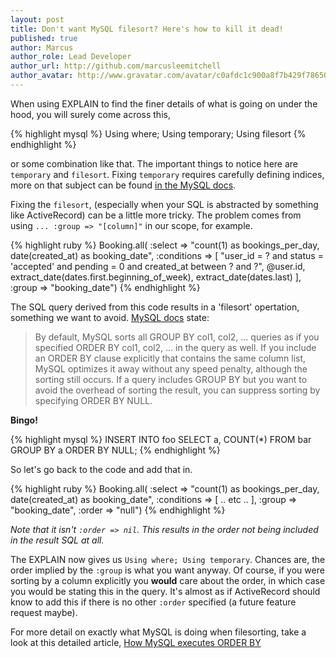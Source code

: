 ```yaml
---
layout: post
title: Don't want MySQL filesort? Here's how to kill it dead!
published: true
author: Marcus
author_role: Lead Developer
author_url: http://github.com/marcusleemitchell
author_avatar: http://www.gravatar.com/avatar/c0afdc1c900a8f7b429f786507e19758?s=36
---
```

When using EXPLAIN to find the finer details of what is going on under the hood, you will surely come across this,

{% highlight mysql %}
  Using where; Using temporary; Using filesort
{% endhighlight %}

or some combination like that. The important things to notice here are `temporary` and `filesort`.  Fixing `temporary` requires carefully defining indices, more on that subject can be found [in the MySQL docs](http://dev.mysql.com/doc/refman/5.0/en/multiple-column-indexes.html).

Fixing the `filesort`, (especially when your SQL is abstracted by something like ActiveRecord) can be a little more tricky.  The problem comes from using ` ... :group => "[column]" ` in our scope, for example.

{% highlight ruby %}
  Booking.all(
    :select => "count(1) as bookings_per_day, date(created_at) as booking_date",
    :conditions => [
      "user_id = ?
      and status = 'accepted'
      and pending = 0
      and created_at between ? and ?",
      @user.id,
      extract_date(dates.first.beginning_of_week),
      extract_date(dates.last)
    ],
    :group => "booking_date")
{% endhighlight %}

The SQL query derived from this code results in a 'filesort' opertation, something we want to avoid. [MySQL docs](http://dev.mysql.com/doc/refman/5.0/en/order-by-optimization.html) state:

> By default, MySQL sorts all GROUP BY col1, col2, ... queries as if you specified ORDER BY col1, col2, ... in the query as well. If you include an ORDER BY clause explicitly that contains the same column list, MySQL optimizes it away without any speed penalty, although the sorting still occurs. If a query includes GROUP BY but you want to avoid the overhead of sorting the result, you can suppress sorting by specifying ORDER BY NULL.

**Bingo!**

{% highlight mysql %}
  INSERT INTO foo
  SELECT a, COUNT(*) FROM bar GROUP BY a ORDER BY NULL;
{% endhighlight %}

So let's go back to the code and add that in.

{% highlight ruby %}
  Booking.all(
    :select => "count(1) as bookings_per_day, date(created_at) as booking_date",
    :conditions => [
      .. etc ..
    ],
    :group => "booking_date",
    :order => "null")
{% endhighlight %}

*Note that it isn't `:order => nil`. This results in the order not being included in the result SQL at all.*

The EXPLAIN now gives us `Using where; Using temporary`. Chances are, the order implied by the `:group` is what you want anyway.  Of course, if you were sorting by a column explicitly you **would** care about the order, in which case you would be stating this in the query.  It's almost as if ActiveRecord should know to add this if there is no other `:order` specified (a future feature request maybe).

For more detail on exactly what MySQL is doing when filesorting, take a look at this detailed article, [How MySQL executes ORDER BY](http://s.petrunia.net/blog/?p=24)
